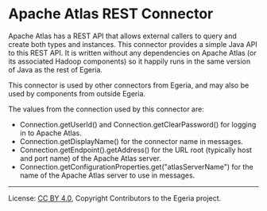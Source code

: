 <!-- SPDX-License-Identifier: CC-BY-4.0 -->
<!-- Copyright Contributors to the Egeria project. -->

# Apache Atlas REST Connector

Apache Atlas has a REST API that allows external callers to query and create both
types and instances.  This connector provides a simple Java API to this REST API.
It is written without any dependencies on Apache Atlas (or its associated Hadoop components)
so it happily runs in the same version of Java as the rest of Egeria.

This connector is used by other connectors from Egeria, and may also be used
by components from outside Egeria.

The values from the connection used by this connector are:

* Connection.getUserId() and Connection.getClearPassword() for logging in to Apache Atlas.
* Connection.getDisplayName() for the connector name in messages.
* Connection.getEndpoint().getAddress() for the URL root (typically host and port name) of the Apache Atlas server.
* Connection.getConfigurationProperties.get("atlasServerName") for the name of the Apache Atlas server to use in messages.




----
License: [CC BY 4.0](https://creativecommons.org/licenses/by/4.0/),
Copyright Contributors to the Egeria project.